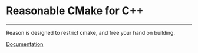 # Reasonable CMake for C++

---

Reason is designed to restrict cmake, and free your hand on building.

[Documentation](https://adamcavendish.github.io/reason.cmake/)
